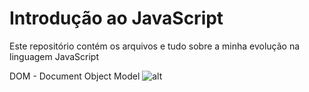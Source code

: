 # Introdução ao JavaScript

Este repositório contém os arquivos e tudo sobre a minha evolução na linguagem JavaScript

DOM - Document Object Model
![alt](https://assets-blog.hostgator.com.br/wp-content/uploads/2020/06/DOM.webp)

